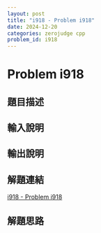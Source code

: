 ```yaml
---
layout: post
title: "i918 - Problem i918"
date: 2024-12-20
categories: zerojudge cpp
problem_id: i918
---
```


# Problem i918

## 題目描述



## 輸入說明



## 輸出說明



## 解題連結

[i918 - Problem i918](https://zerojudge.tw/ShowProblem?problemid=i918)

## 解題思路

